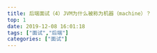 ```yaml
---
title: 后端面试（4）JVM为什么被称为机器（machine）？
top: 1
date: 2019-12-08 16:01:18
tags: ["面试","后端"]
categories: ["面试"]
---
```



